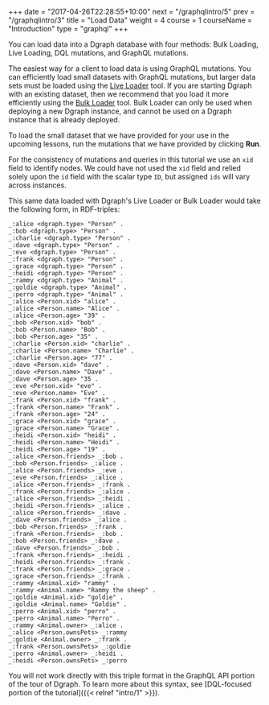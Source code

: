 +++
date = "2017-04-26T22:28:55+10:00"
next = "/graphqlintro/5"
prev = "/graphqlintro/3"
title = "Load Data"
weight = 4
course = 1
courseName = "Introduction"
type = "graphql"
+++

You can load data into a Dgraph database with four methods: Bulk Loading, Live
Loading, DQL mutations, and GraphQL mutations.

The easiest way for a client to load data is using GraphQL mutations. You can
efficiently load small datasets with GraphQL mutations, but larger data sets
must be loaded using the
[Live Loader](https://dgraph.io/docs/deploy/fast-data-loading/live-loader/)
tool. If you are starting Dgraph with an existing dataset, then we recommend
that you load it more efficiently using the
[Bulk Loader](https://dgraph.io/docs/deploy/fast-data-loading/bulk-loader/)
tool. Bulk Loader can only be used when deploying a new Dgraph instance, and
cannot be used on a Dgraph instance that is already deployed.

To load the small dataset that we have provided for your use in the upcoming
lessons, run the mutations that we have provided by clicking **Run**.

For the consistency of mutations and queries in this tutorial we use an `xid`
field to identify nodes. We could have not used the `xid` field and relied
solely upon the `id` field with the scalar type `ID`, but assigned `ids` will
vary across instances.

This same data loaded with Dgraph's Live Loader or Bulk Loader would take the
following form, in RDF-triples:

```
_:alice <dgraph.type> "Person" .
_:bob <dgraph.type> "Person" .
_:charlie <dgraph.type> "Person" .
_:dave <dgraph.type> "Person" .
_:eve <dgraph.type> "Person" .
_:frank <dgraph.type> "Person" .
_:grace <dgraph.type> "Person" .
_:heidi <dgraph.type> "Person" .
_:rammy <dgraph.type> "Animal" .
_:goldie <dgraph.type> "Animal" .
_:perro <dgraph.type> "Animal" .
_:alice <Person.xid> "alice" .
_:alice <Person.name> "Alice" .
_:alice <Person.age> "39" .
_:bob <Person.xid> "bob" .
_:bob <Person.name> "Bob" .
_:bob <Person.age> "35" .
_:charlie <Person.xid> "charlie" .
_:charlie <Person.name> "Charlie" .
_:charlie <Person.age> "77" .
_:dave <Person.xid> "dave" .
_:dave <Person.name> "Dave" .
_:dave <Person.age> "35 .
_:eve <Person.xid> "eve" .
_:eve <Person.name> "Eve" .
_:frank <Person.xid> "frank" .
_:frank <Person.name> "Frank" .
_:frank <Person.age> "24" .
_:grace <Person.xid> "grace" .
_:grace <Person.name> "Grace" .
_:heidi <Person.xid> "heidi" .
_:heidi <Person.name> "Heidi" .
_:heidi <Person.age> "19" .
_:alice <Person.friends> _:bob .
_:bob <Person.friends> _:alice .
_:alice <Person.friends> _:eve .
_:eve <Person.friends> _:alice .
_:alice <Person.friends> _:frank .
_:frank <Person.friends> _:alice .
_:alice <Person.friends> _:heidi .
_:heidi <Person.friends> _:alice .
_:alice <Person.friends> _:dave .
_:dave <Person.friends> _:alice .
_:bob <Person.friends> _:frank .
_:frank <Person.friends> _:bob .
_:bob <Person.friends> _:dave .
_:dave <Person.friends> _:bob .
_:frank <Person.friends> _:heidi .
_:heidi <Person.friends> _:frank .
_:frank <Person.friends> _:grace .
_:grace <Person.friends> _:frank .
_:rammy <Animal.xid> "rammy" .
_:rammy <Animal.name> "Rammy the sheep" .
_:goldie <Animal.xid> "goldie" .
_:goldie <Animal.name> "Goldie" .
_:perro <Animal.xid> "perro" .
_:perro <Animal.name> "Perro" .
_:rammy <Animal.owner> _:alice .
_:alice <Person.ownsPets> _:rammy
_:goldie <Animal.owner> _:frank .
_:frank <Person.ownsPets> _:goldie
_:perro <Animal.owner> _:heidi .
_:heidi <Person.ownsPets> _:perro
```

You will not work directly with this triple format in the GraphQL API portion of
the tour of Dgraph. To learn more about this syntax, see [DQL-focused portion of
the tutorial]({{< relref "intro/1" >}}).
